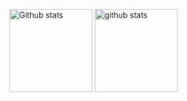 <div aling="left">
  <img src="https://github-readme-stats.vercel.app/api?username=GKsegura&theme=github_dark&show_icons=true&count_private=true" height="150" alt="Github stats">
  <img src="https://github-readme-stats.vercel.app/api/top-langs/?username=GKsegura&layout=compact&theme=github_dark&count_private=true" alt="github stats" height="150">
</div>
